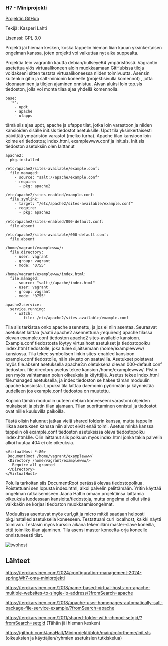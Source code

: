 ### H7 - Miniprojekti

[Projektin GitHub](https://github.com/Kapelul/ConfManProj/)

Tekijä: Kasperi Lahti

Lisenssi: GPL 3.0

Projekti jäi hieman kesken, koska tappelin hieman liian kauan yksinkertaisen ongelman kanssa, joten projekti voi vaikuttaa nyt aika suppealta. 

Projektia tein vagrantin kautta debian/bullseye64 ympäristössä. Vagrantin asetettua ylös virtuaalikoneen aloin muokkaamaan GitHubissa tiloja voidakseni sitten testata virtuaalikoneessa niiden toimivuutta. Asensin kuitenkin gitin ja salt-minionin koneelle (projektisivulla komennot) , jotta kloonaaminen ja tilojen ajaminen onnistuu. Aivan aluksi loin top.sls tiedoston, jolla voi monta tilaa ajaa yhdellä komennolla.
```
base:
  '*':
    - updt
    - apache
    - ufapps
```
tämä siis ajaa updt, apache ja ufapps tilat, jotka loin varastoon ja niiden kansioiden sisälle init.sls tiedostot asetuksille. Updt tila yksinkertaisesti päivittää ympäristön varastot (melko turha). Apache tilan kansioon loin kolme eri tiedostoa; index.html, examplewww.conf ja init.sls. Init.sls tiedoston asetuksiin olen laittanut
```
apache2:
  pkg.installed

/etc/apache2/sites-available/example.conf:
  file.managed:
    - source: "salt://apache/example.conf"
    - require:
      - pkg: apache2

/etc/apache2/sites-enabled/example.conf:
  file.symlink:
    - target: "/etc/apache2/sites-available/example.conf"
    - require:
      - pkg: apache2

/etc/apache2/sites-enabled/000-default.conf:
  file.absent

/etc/apache2/sites-available/000-default.conf:
  file.absent

/home/vagrant/examplewww/:
  file.directory:
    - user: vagrant
    - group: vagrant
    - mode: "0755"

/home/vagrant/examplewww/index.html:
  file.managed:
    - source: "salt://apache/index.html"
    - user: vagrant
    - group: vagrant
    - mode: "0755"

apache2.service:
  service.running:
    - watch:
      - file: /etc/apache2/sites-available/example.conf
```
Tila siis tarkistaa onko apache asennettu, ja jos ei niin asentaa. Seuraavat asetukset laittaa (vaatii apache2 asennettuna ;required;)  apache tilassa olevan example.conf tiedoston apache2 sites-available kansioon. Example.conf tiedostosta löytyy virtualhost asetukset ja tiedostopolku index.html tiedostolle, joka tulee sijaitsemaan /home/examplewww/ kansiossa. Tila tekee symbolisen linkin sites-enabled kansioon example.conf tiedostolle, näin sivusto on saatavilla. Asetukset poistavat myös file.absent asetuksella apache2:n oletuksena olevan 000-default.conf tiedoston. file.directory asetus tekee kansion /home/examplewww/. Pistin sen myös vaihtamaan polun oikeuksia ja käyttäjiä. Asetus tekee index.html file.managed asetuksella, ja index tiedoston se hakee tämän moduulin apache kansiosta. Lopuksi tila laittaa daemonin pyörimään ja käynnistää uudelleen jos example.conf tiedostoa on muutettu.

Kopioin tämän moduulin uuteen debian koneeseeni varastoni ohjeiden mukaisesti ja pistin tilan ajamaan. Tilan suorittaminen onnistui ja tiedostot ovat niille kuuluvilla paikoilla.

Tästä olisin halunnut jatkaa vielä shared folderin kanssa, mutta tappelin liikaa asetuksen kanssa niin aivot eivät enää toimi. Asetus minkä kanssa tappelin oli example.conf tiedoston asetuksissa oleva tiedostopolku index.html:lle. Olin laittanut siis polkuun myös index.html jonka takia palvelin alkoi huutaa 404 ei ole oikeuksia. 

```
<VirtualHost *:80>
 DocumentRoot /home/vagrant/examplewww/
 <Directory /home/vagrant/examplewww/>
   Require all granted
 </Directory>
</VirtualHost>
```
Polulla tarkoitan siis DocumentRoot perässä olevaa tiedostopolkua. Poistettuani sen lopusta index.html, alkoi palvelin pelittämään. Yritin käyttää ongelman ratkaisemiseen Jaana Haltin omaan projektiinsa laittamia oikeuksia luodessaan kansioita/tiedostoja, mutta ongelma ei ollut siinä vaikkakin se korjasi tiedoston muokkaamisongelmat. 

Moduulissa asentuvat myös curl,git ja micro mitkä saadaan helposti pkg.installed asetuksella koneeseen. Testattuani curl localhost, kaikki näytti toimivan. Testasin myös kurssin aikana tekemilläni master-slave koneilla, että toimiiko tilan ajaminen. Tila asensi master koneelta-orja koneelle onnistuneesti tilat.

![twohost](https://github.com/Kapelul/palvelin-course/assets/165004665/1ca4a98c-9806-4ccd-86a7-113a8dd59d42)

## Lähteet
https://terokarvinen.com/2024/configuration-management-2024-spring/#h7-oma-miniprojekti

https://terokarvinen.com/2018/name-based-virtual-hosts-on-apache-multiple-websites-to-single-ip-address/?fromSearch=apache

https://terokarvinen.com/2018/apache-user-homepages-automatically-salt-package-file-service-example/?fromSearch=apache

https://terokarvinen.com/2011/shared-folder-with-chmod-setgid/?fromSearch=setgid  (Tähän jäi hieman kesken) 

https://github.com/JanaHalt/Miniprojekti/blob/main/colortheme/init.sls  (oikeuksien ja käyttäjien/ryhmien asetuksien tutkiskelua) 
